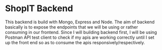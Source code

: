 # ShopIT Backend
This backend is build with Mongo, Express and Node. The aim of backend basically is to expose the endpoints that we will be using or rather consuming in our frontend. Since I will building backend first, I will be using Postman API test client to check if my apis are working correctly until I set up the front end so as to consume the apis responsively/respectively.